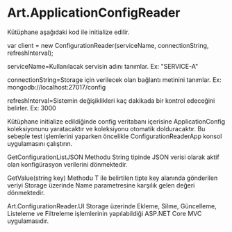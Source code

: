 # Art.ApplicationConfigReader

Kütüphane aşağıdaki kod ile initialize edilir.

var client = new ConfigurationReader(serviceName, connectionString, refreshInterval);

serviceName=Kullanılacak servisin adını tanımlar. Ex: "SERVICE-A"

connectionString=Storage için verilecek olan bağlantı metinini tanımlar. Ex: mongodb://localhost:27017/config

refreshInterval=Sistemin değişiklikleri kaç dakikada bir kontrol edeceğini belirler. Ex: 3000



Kütüphane initialize edildiğinde config veritabanı içerisine ApplicationConfig koleksiyonunu yaratacaktır ve koleksiyonu otomatik dolduracaktır. Bu sebeple test işlemlerini yaparken öncelikle ConfigurationReaderApp konsol uygulamasını çalıştırın.

GetConfigurationListJSON Methodu String tipinde JSON verisi olarak aktif olan konfigürasyon verilerini dönmektedir.

GetValue<T>(string key) Methodu T ile belirtilen tipte key alanında gönderilen veriyi Storage üzerinde Name parametresine karşılık gelen değeri dönmektedir.

Art.ConfigurationReader.UI Storage üzerinde Ekleme, Silme, Güncelleme, Listeleme ve Filtreleme işlemlerinin yapılabildiği ASP.NET Core MVC uygulamasıdır.
